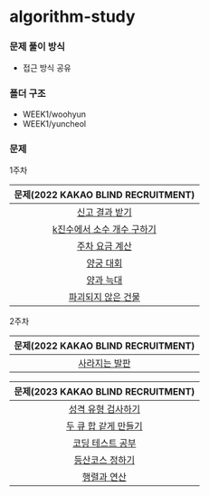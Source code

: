 # algorithm-study

### 문제 풀이 방식

- 접근 방식 공유

### 폴더 구조

- WEEK1/woohyun
- WEEK1/yuncheol

### 문제

1주차

|                              문제(2022 KAKAO BLIND RECRUITMENT)                               |
| :-------------------------------------------------------------------------------------------: |
|       [신고 결과 받기](https://school.programmers.co.kr/learn/courses/30/lessons/92334)       |
| [k진수에서 소수 개수 구하기](https://school.programmers.co.kr/learn/courses/30/lessons/92335) |
|       [주차 요금 계산](https://school.programmers.co.kr/learn/courses/30/lessons/92341)       |
|         [양궁 대회](https://school.programmers.co.kr/learn/courses/30/lessons/92342)          |
|         [양과 늑대](https://school.programmers.co.kr/learn/courses/30/lessons/92343)          |
|     [파괴되지 않은 건물](https://school.programmers.co.kr/learn/courses/30/lessons/92344)     |

2주차

|                        문제(2022 KAKAO BLIND RECRUITMENT)                        |
| :------------------------------------------------------------------------------: |
| [사라지는 발판](https://school.programmers.co.kr/learn/courses/30/lessons/92345) |

|                            문제(2023 KAKAO BLIND RECRUITMENT)                            |
| :--------------------------------------------------------------------------------------: |
|  [성격 유형 검사하기](https://school.programmers.co.kr/learn/courses/30/lessons/118666)  |
| [두 큐 합 같게 만들기](https://school.programmers.co.kr/learn/courses/30/lessons/118667) |
|   [코딩 테스트 공부](https://school.programmers.co.kr/learn/courses/30/lessons/118668)   |
|   [등산코스 정하기](https://school.programmers.co.kr/learn/courses/30/lessons/118669)    |
|     [행렬과 연산](https://school.programmers.co.kr/learn/courses/30/lessons/118670)      |
